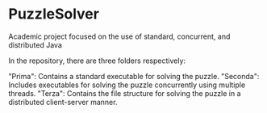 # PuzzleSolver


Academic project focused on the use of standard, concurrent, and distributed Java

In the repository, there are three folders respectively:

"Prima": Contains a standard executable for solving the puzzle.
"Seconda": Includes executables for solving the puzzle concurrently using multiple threads.
"Terza": Contains the file structure for solving the puzzle in a distributed client-server manner.


